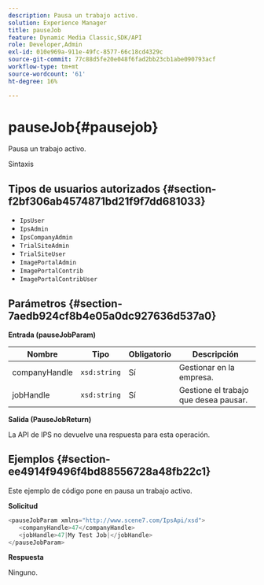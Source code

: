 ```yaml
---
description: Pausa un trabajo activo.
solution: Experience Manager
title: pauseJob
feature: Dynamic Media Classic,SDK/API
role: Developer,Admin
exl-id: 010e969a-911e-49fc-8577-66c18cd4329c
source-git-commit: 77c88d5fe20e048f6fad2bb23cb1abe090793acf
workflow-type: tm+mt
source-wordcount: '61'
ht-degree: 16%

---
```


# pauseJob{#pausejob}

Pausa un trabajo activo.

Sintaxis

## Tipos de usuarios autorizados {#section-f2bf306ab4574871bd21f9f7dd681033}

* `IpsUser`
* `IpsAdmin`
* `IpsCompanyAdmin`
* `TrialSiteAdmin`
* `TrialSiteUser`
* `ImagePortalAdmin`
* `ImagePortalContrib`
* `ImagePortalContribUser`

## Parámetros {#section-7aedb924cf8b4e05a0dc927636d537a0}

**Entrada (pauseJobParam)**

| Nombre | Tipo | Obligatorio | Descripción |
|---|---|---|---|
| companyHandle | `xsd:string` | Sí | Gestionar en la empresa. |
| jobHandle | `xsd:string` | Sí | Gestione el trabajo que desea pausar. |

**Salida (PauseJobReturn)**

La API de IPS no devuelve una respuesta para esta operación.

## Ejemplos {#section-ee4914f9496f4bd88556728a48fb22c1}

Este ejemplo de código pone en pausa un trabajo activo.

**Solicitud**

```java
<pauseJobParam xmlns="http://www.scene7.com/IpsApi/xsd">
   <companyHandle>47</companyHandle>
   <jobHandle>47|My Test Job|</jobHandle>
</pauseJobParam>
```

**Respuesta**

Ninguno.
